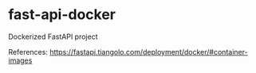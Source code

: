 # fast-api-docker
Dockerized FastAPI project

References:
https://fastapi.tiangolo.com/deployment/docker/#container-images
